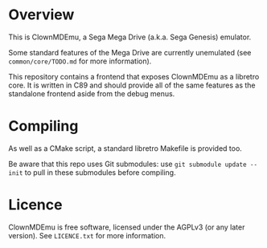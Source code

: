# Overview

This is ClownMDEmu, a Sega Mega Drive (a.k.a. Sega Genesis) emulator.

Some standard features of the Mega Drive are currently unemulated (see
`common/core/TODO.md` for more information).

This repository contains a frontend that exposes ClownMDEmu as a libretro core.
It is written in C89 and should provide all of the same features as the
standalone frontend aside from the debug menus.


# Compiling

As well as a CMake script, a standard libretro Makefile is provided too.

Be aware that this repo uses Git submodules: use `git submodule update --init`
to pull in these submodules before compiling.


# Licence

ClownMDEmu is free software, licensed under the AGPLv3 (or any later version).
See `LICENCE.txt` for more information.
